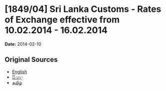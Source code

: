 # [1849/04] Sri Lanka Customs - Rates of Exchange effective from 10.02.2014 - 16.02.2014

**Date:** 2014-02-10

## Original Sources

- [English](https://documents.gov.lk/view/extra-gazettes/2014/2/1849-04_E.pdf)
- [සිංහල](https://documents.gov.lk/view/extra-gazettes/2014/2/1849-04_S.pdf)
- [தமிழ்](https://documents.gov.lk/view/extra-gazettes/2014/2/1849-04_T.pdf)
